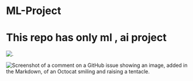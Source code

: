 # ML-Project
# This repo has only ml , ai project 


![.](https://madaboutsports.in/wp-content/uploads/2021/02/Technology-in-Sports-1024x576.jpg)

![Screenshot of a comment on a GitHub issue showing an image, added in the Markdown, of an Octocat smiling and raising a tentacle.](https://myoctocat.com/assets/images/base-octocat.svg)
